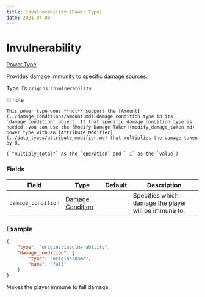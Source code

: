 ```yaml
---
title: Invulnerability (Power Type)
date: 2021-04-08
---
```


# Invulnerability

[Power Type](../power_types.md)

Provides damage immunity to specific damage sources.

Type ID: `origins:invulnerability`

!!! note

    This power type does **not** support the [Amount](../damage_conditions/amount.md) damage condition type in its `damage_condition` object. If that specific damage condition type is needed, you can use the [Modify Damage Taken](modify_damage_taken.md) power type with an [Attribute Modifier](../data_types/attribute_modifier.md) that multiplies the damage taken by 0.

    (`"multiply_total"` as the `operation` and `-1` as the `value`)

### Fields

Field  | Type | Default | Description
-------|------|---------|-------------
`damage_condition` | [Damage Condition](../damage_conditions.md) | | Specifies which damage the player will be immune to.

### Example
```json
{
  	"type": "origins:invulnerability",
	"damage_condition": {
		"type": "origins:name",
		"name": "fall"
	}
}
```
Makes the player immune to fall damage.
